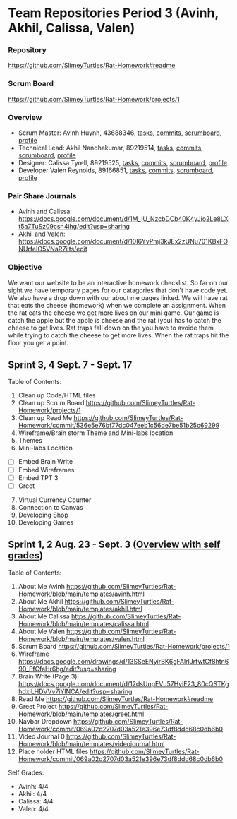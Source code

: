 # Team Repositories Period 3 (Avinh, Akhil, Calissa, Valen)

### Repository
https://github.com/SlimeyTurtles/Rat-Homework#readme

### Scrum Board
https://github.com/SlimeyTurtles/Rat-Homework/projects/1

### Overview

- Scrum Master: Avinh Huynh, 43688346, [tasks](https://github.com/SlimeyTurtles/Rat-Homework/issues?q=assignee%3ASlimeyTurtles+is%3Aopen), [commits](https://github.com/SlimeyTurtles/Rat-Homework/commits?author=SlimeyTurtles), [scrumboard](https://github.com/SlimeyTurtles/Rat-Homework/projects/1?card_filter_query=assignee%3Aslimeyturtles), [profile](https://github.com/SlimeyTurtles)
- Technical Lead: Akhil Nandhakumar, 89219514, [tasks](https://github.com/SlimeyTurtles/Rat-Homework/issues?q=assignee%3AAkhilNandhakumar+is%3Aopen), [commits](https://github.com/SlimeyTurtles/Rat-Homework/commits?author=AkhilNandhakumar), [scrumboard](https://github.com/SlimeyTurtles/Rat-Homework/projects/1?card_filter_query=assignee%3Aakhilnandhakumar), [profile](https://github.com/AkhilNandhakumar)
- Designer: Calissa Tyrell, 89219525, [tasks](https://github.com/SlimeyTurtles/Rat-Homework/issues?q=assignee%3ACalissaT+is%3Aopen), [commits](https://github.com/SlimeyTurtles/Rat-Homework/commits?author=CalissaT), [scrumboard](https://github.com/SlimeyTurtles/Rat-Homework/projects/1?card_filter_query=assignee%3Aakhilnandhakumar+assignee%3Acalissat), [profile](https://github.com/CalissaT)
- Developer Valen Reynolds, 89166851, [tasks](https://github.com/SlimeyTurtles/Rat-Homework/issues?q=assignee%3AValenReynolds+is%3Aopen), [commits](https://github.com/SlimeyTurtles/Rat-Homework/commits?author=ValenReynolds), [scrumboard](https://github.com/SlimeyTurtles/Rat-Homework/projects/1?card_filter_query=assignee%3Avalenreynolds), [profile](https://github.com/ValenReynolds)

### Pair Share Journals

- Avinh and Calissa: https://docs.google.com/document/d/1M_jU_NzcbDCb40K4yJio2Le8LXt5a7TuSz09csn4ihg/edit?usp=sharing
- Akhil and Valen: https://docs.google.com/document/d/10I6YvPmj3kJEx2zUNu701KBxFONUrfeIO5VNaR7ilts/edit

### Objective

We want our website to be an interactive homework checklist. So far on our sight we have temporary pages for our catagories that don't have code yet. We also have a drop down with our about me pages linked. We will have rat that eats the cheese (homework) when we complete an assignment. When the rat eats the cheese we get more lives on our mini game. Our game is catch the apple but the apple is cheese and the rat (you) has to catch the cheese to get lives. Rat traps fall down on the you have to avoide them while trying to catch the cheese to get more lives. When the rat traps hit the floor you get a point.

## Sprint 3, 4 Sept. 7 - Sept. 17

Table of Contents:
1. Clean up Code/HTML files
2. Clean up Scrum Board https://github.com/SlimeyTurtles/Rat-Homework/projects/1
3. Clean up Read Me https://github.com/SlimeyTurtles/Rat-Homework/commit/536e5e76bf77dc047eeb1c56de7be51b25c69299
4. Wireframe/Brain storm Theme and Mini-labs location
5. Themes
6. Mini-labs Location
- [ ] Embed Brain Write
- [ ] Embed Wireframes
- [ ] Embed TPT 3
- [ ] Greet
7. Virtual Currency Counter
8. Connection to Canvas
9. Developing Shop
10. Developing Games

## Sprint 1, 2 Aug. 23 - Sept. 3 ([Overview with self grades](https://docs.google.com/document/d/15w6Z8kx3Inzfa8vwtc6_sD0a42b-ZCU14hYjFbG608A/edit?usp=sharing))

Table of Contents:
1. About Me Avinh https://github.com/SlimeyTurtles/Rat-Homework/blob/main/templates/avinh.html
2. About Me Akhil https://github.com/SlimeyTurtles/Rat-Homework/blob/main/templates/akhil.html
3. About Me Calissa https://github.com/SlimeyTurtles/Rat-Homework/blob/main/templates/calissa.html
4. About Me Valen https://github.com/SlimeyTurtles/Rat-Homework/blob/main/templates/valen.html
5. Scrum Board https://github.com/SlimeyTurtles/Rat-Homework/projects/1
6. Wireframe https://docs.google.com/drawings/d/13SSeENyirBK6gFAlrlJrfwtCf8htn690_FfCfaHr6hg/edit?usp=sharing
7. Brain Write (Page 3) https://docs.google.com/document/d/12dsUnpEVu57HyiE23_80cQSTKghdxiLHDVVv7iYlNCA/edit?usp=sharing
8. Read Me https://github.com/SlimeyTurtles/Rat-Homework#readme
9. Greet Project https://github.com/SlimeyTurtles/Rat-Homework/blob/main/templates/greet.html
10. Navbar Dropdown https://github.com/SlimeyTurtles/Rat-Homework/commit/069a02d2707d03a521e396e73df8ddd68c0db6b0
11. Video Journal 0 https://github.com/SlimeyTurtles/Rat-Homework/blob/main/templates/videojournal.html
12. Place holder HTML files https://github.com/SlimeyTurtles/Rat-Homework/commit/069a02d2707d03a521e396e73df8ddd68c0db6b0

Self Grades:
- Avinh: 4/4
- Akhil: 4/4
- Calissa: 4/4
- Valen: 4/4
